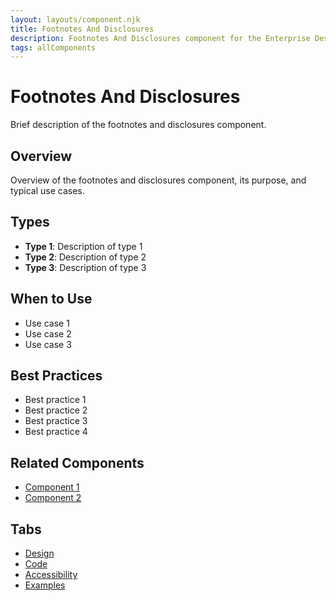 ```yaml
---
layout: layouts/component.njk
title: Footnotes And Disclosures
description: Footnotes And Disclosures component for the Enterprise Design System
tags: allComponents
---
```


# Footnotes And Disclosures

Brief description of the footnotes and disclosures component.

## Overview

Overview of the footnotes and disclosures component, its purpose, and typical use cases.

## Types

- **Type 1**: Description of type 1
- **Type 2**: Description of type 2
- **Type 3**: Description of type 3

## When to Use

- Use case 1
- Use case 2
- Use case 3

## Best Practices

- Best practice 1
- Best practice 2
- Best practice 3
- Best practice 4

## Related Components

- [Component 1](/components/all/component-1/)
- [Component 2](/components/all/component-2/)

## Tabs

- [Design](design/)
- [Code](code/)
- [Accessibility](accessibility/)
- [Examples](examples/)
